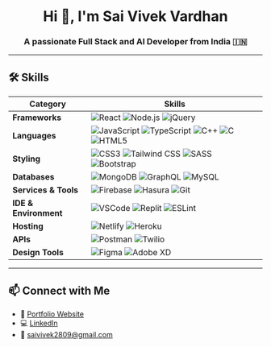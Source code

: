 <h1 align="center">Hi 👋, I'm Sai Vivek Vardhan</h1>
<h3 align="center">A passionate Full Stack and AI Developer from India 🇮🇳</h3>

---

## 🛠️ Skills

| **Category**            | **Skills** |
|-------------------------|------------|
| **Frameworks**          | ![React](https://img.shields.io/badge/-React-61DAFB?style=for-the-badge&logo=react) ![Node.js](https://img.shields.io/badge/-Node.js-339933?style=for-the-badge&logo=node.js) ![jQuery](https://img.shields.io/badge/-jQuery-0769AD?style=for-the-badge&logo=jquery) |
| **Languages**           | ![JavaScript](https://img.shields.io/badge/-JavaScript-F7DF1E?style=for-the-badge&logo=javascript) ![TypeScript](https://img.shields.io/badge/-TypeScript-3178C6?style=for-the-badge&logo=typescript) ![C++](https://img.shields.io/badge/-C++-00599C?style=for-the-badge&logo=c%2B%2B) ![C](https://img.shields.io/badge/-C-A8B9CC?style=for-the-badge&logo=c) ![HTML5](https://img.shields.io/badge/-HTML5-E34F26?style=for-the-badge&logo=html5) |
| **Styling**             | ![CSS3](https://img.shields.io/badge/-CSS3-1572B6?style=for-the-badge&logo=css3) ![Tailwind CSS](https://img.shields.io/badge/-Tailwind%20CSS-38B2AC?style=for-the-badge&logo=tailwind-css) ![SASS](https://img.shields.io/badge/-SASS-CC6699?style=for-the-badge&logo=sass) ![Bootstrap](https://img.shields.io/badge/-Bootstrap-563D7C?style=for-the-badge&logo=bootstrap) |
| **Databases**           | ![MongoDB](https://img.shields.io/badge/-MongoDB-47A248?style=for-the-badge&logo=mongodb) ![GraphQL](https://img.shields.io/badge/-GraphQL-E10098?style=for-the-badge&logo=graphql) ![MySQL](https://img.shields.io/badge/-MySQL-4479A1?style=for-the-badge&logo=mysql) |
| **Services & Tools**    | ![Firebase](https://img.shields.io/badge/-Firebase-FFCA28?style=for-the-badge&logo=firebase) ![Hasura](https://img.shields.io/badge/-Hasura-1EB4D4?style=for-the-badge&logo=hasura) ![Git](https://img.shields.io/badge/-Git-F05032?style=for-the-badge&logo=git) |
| **IDE & Environment**   | ![VSCode](https://img.shields.io/badge/-VSCode-007ACC?style=for-the-badge&logo=visual-studio-code) ![Replit](https://img.shields.io/badge/-Replit-F26207?style=for-the-badge&logo=replit) ![ESLint](https://img.shields.io/badge/-ESLint-4B32C3?style=for-the-badge&logo=eslint) |
| **Hosting**             | ![Netlify](https://img.shields.io/badge/-Netlify-00C7B7?style=for-the-badge&logo=netlify) ![Heroku](https://img.shields.io/badge/-Heroku-430098?style=for-the-badge&logo=heroku) |
| **APIs**                | ![Postman](https://img.shields.io/badge/-Postman-FF6C37?style=for-the-badge&logo=postman) ![Twilio](https://img.shields.io/badge/-Twilio-F22F46?style=for-the-badge&logo=twilio) |
| **Design Tools**        | ![Figma](https://img.shields.io/badge/-Figma-F24E1E?style=for-the-badge&logo=figma) ![Adobe XD](https://img.shields.io/badge/-Adobe%20XD-FF61F6?style=for-the-badge&logo=adobe-xd) |

---

## 📫 Connect with Me

- 💼 [Portfolio Website](https://personal-portfolio-bjfk.vercel.app)
- 💻 [LinkedIn](linkedin.com/in/sai-vivek-tata-049210280)
- 📧 saivivek2809@gmail.com

